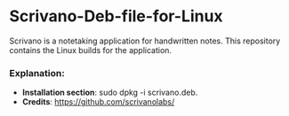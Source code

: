 # Scrivano-Deb-file-for-Linux
Scrivano is a notetaking application for handwritten notes. This repository contains the Linux builds for the application. 

### Explanation:
- **Installation section**: sudo dpkg -i scrivano.deb.
- **Credits**: https://github.com/scrivanolabs/




